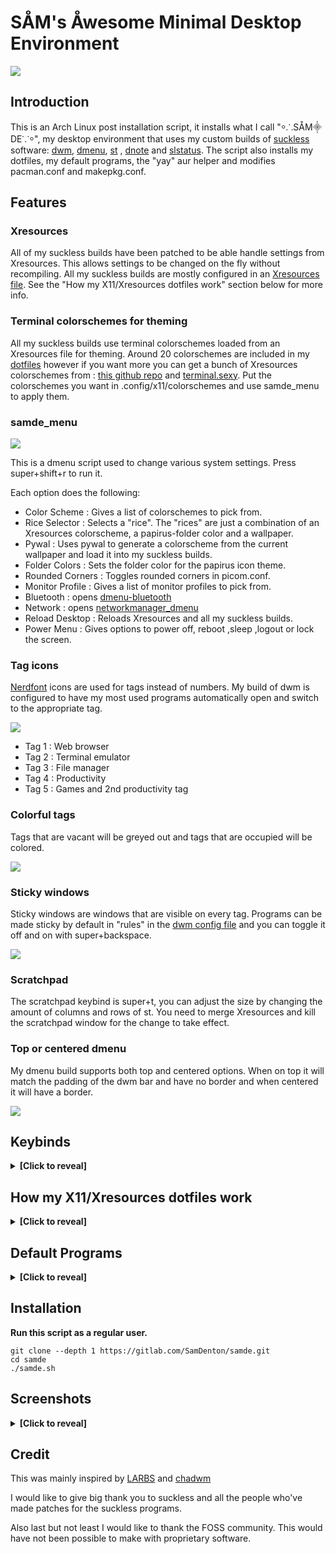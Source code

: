 # SÅM's Åwesome Minimal Desktop Environment
<img src="https://gitlab.com/SamDenton/screenshots/-/raw/master/luna.jpg">

## Introduction
This is an Arch Linux post installation script, it installs what I call "⸰⸫SÅM⸎DE⸪⸰", my desktop environment that uses my custom builds of [suckless](https://suckless.org/) software: [dwm](https://gitlab.com/SamDenton/dwm), [dmenu](https://gitlab.com/SamDenton/dmenu), [st](https://gitlab.com/SamDenton/st) , [dnote](https://gitlab.com/SamDenton/dnoted) and [slstatus](https://gitlab.com/SamDenton/slstatus). The script also installs my dotfiles, my default programs, the "yay" aur helper and modifies pacman.conf and makepkg.conf.

## Features

### Xresources
All of my suckless builds have been patched to be able handle settings from Xresources. This allows settings to be changed on the fly without recompiling. All my suckless builds are mostly configured in an [Xresources file](https://gitlab.com/SamDenton/dots/-/blob/master/.config/x11/profiles/1080p.Xresources). See the "How my X11/Xresources dotfiles work" section below for more info.

### Terminal colorschemes for theming
All my suckless builds use terminal colorschemes loaded from an Xresources file for theming. Around 20 colorschemes are included in my [dotfiles](https://gitlab.com/SamDenton/dots/-/tree/master/.config/x11/colorschemes) however if you want more you can get a bunch of Xresources colorschemes from : [this github repo](https://github.com/janoamaral/Xresources-themes) and [terminal.sexy](https://terminal.sexy). Put the colorschemes you want in .config/x11/colorschemes and use samde\_menu to apply them.

### samde\_menu

<img src="https://gitlab.com/SamDenton/screenshots/-/raw/master/menu.png">

This is a dmenu script used to change various system settings. Press super+shift+r to run it.

Each option does the following:

- Color Scheme : Gives a list of colorschemes to pick from.
- Rice Selector : Selects a "rice". The "rices" are just a combination of an Xresources colorscheme, a papirus-folder color and a wallpaper.
- Pywal : Uses pywal to generate a colorscheme from the current wallpaper and load it into my suckless builds. 
- Folder Colors : Sets the folder color for the papirus icon theme.
- Rounded Corners : Toggles rounded corners in picom.conf.
- Monitor Profile : Gives a list of monitor profiles to pick from.
- Bluetooth : opens [dmenu-bluetooth](https://github.com/Layerex/dmenu-bluetooth)
- Network : opens [networkmanager\_dmenu](https://github.com/firecat53/networkmanager-dmenu)
- Reload Desktop : Reloads Xresources and all my suckless builds.
- Power Menu : Gives options to power off, reboot ,sleep ,logout or lock the screen.

### Tag icons
[Nerdfont](https://www.nerdfonts.com/) icons are used for tags instead of numbers. My build of dwm is configured to have my most used programs automatically open and switch to the appropriate tag.

<img src="https://gitlab.com/SamDenton/screenshots/-/raw/master/bars/kasugano.png">

- Tag 1 : Web browser
- Tag 2 : Terminal emulator
- Tag 3 : File manager
- Tag 4 : Productivity
- Tag 5 : Games and 2nd productivity tag

### Colorful tags
Tags that are vacant will be greyed out and tags that are occupied will be colored.

<img src="https://gitlab.com/SamDenton/screenshots/-/raw/master/tags.gif">

### Sticky windows
Sticky windows are windows that are visible on every tag. Programs can be made sticky by default in "rules" in the [dwm config file](https://gitlab.com/SamDenton/dwm/-/blob/master/config.def.h) and you can toggle it off and on with super+backspace.

<img src="https://gitlab.com/SamDenton/screenshots/-/raw/master/sticky.gif">

### Scratchpad
The scratchpad keybind is super+t, you can adjust the size by changing the amount of columns and rows of st. You need to merge Xresources and kill the scratchpad window for the change to take effect.

### Top or centered dmenu
My dmenu build supports both top and centered options. When on top it will match the padding of the dwm bar and have no border and when centered it will have a border.

<img src="https://gitlab.com/SamDenton/screenshots/-/raw/master/dmenu.jpg">

## Keybinds

<details>
<summary><b>[Click to reveal]</b></summary>

Yes, these keybindings are pretty odd, the reason it's like that is for ergonomics and to seperate my window manager keybinds from my sxhkd keybinds. The top row of the keyboard is (mostly) used for launching programs and the home and bottom row is (mostly) used for window manager functions. 

### Window manager keybinds
| Keybind                      | Function                                      |
|------------------------------|-----------------------------------------------|
| `super + a,s,d,f,g`          |  switch tag                                   |
| `super + shift + a,s,d,f,g`  |  move to tag                                  |
| `super + ctrl + a,s,d,f,g`   |  toggle tag view                              |
| `super + q`                  |  exit program                                 |
| `super + t`                  |  scratchpad                                   |
| `super + b`                  |  toggle bar                                   |
| `super + z`                  |  toggle fullscreen                            |
| `super + space`              |  toggle floating window                       |
| `super + backspace`          |  toggle sticky window                         |
| `super + tab`                |  view previous tag                            |
| `super + j,k`                |  switch window focus                          |
| `super + h,l`                |  switch monitors                              |
| `super + shift + h,l`        |  move window to monitor                       |
| `super + arrow keys`         |  move floating window                         |
| `super + shift + arrow keys` |  move floating window to corner               |
| `super + alt + arrow keys`   |  adjust width or height of floating window    |
| `super + ctrl + up,down`     |  adjust width and height of floating window   |
| `super + n,period`           |  adjust window split (mfact)                  |
| `super + m,comma`            |  adjust number of master windows              |
| `super + ;`                  |  switch master window                         |
| `super + 1,2,3`              |  switch layouts (master,floating,monacle)     |
| `super + -,=`                |  adjust gaps                                  |
| `super + shift + =`          |  sets gaps to 0                               |
| `super + 0`                  |  view all tags                                |
| `super + shift + 0`          |  make window visible on all tags              |
| `super + F5`                 |  reload Xresources colors                     |

### Sxhkd keybinds
| Keybind                       | Function                 |
|-------------------------------|--------------------------|
| `super + enter`               | st                       |
| `super + shift + enter`       | st with tmux             |
| `super + w`                   | librewolf or brave       |
| `super + e`                   | thunar                   |
| `super + shift + e`           | lf                       |
| `super + r`                   | dmenu\_run               |
| `super + shift + r`           | samde\_menu              |
| `super + y`                   | virt-manager             |
| `super + u`                   | gimp                     |
| `super + Escape`              | power menu               |
| `super + shift + q`           | xkill                    |
| `super + control + q`         | reload dwm               |
| `super + delete`              | slock                    |
| `super + o`                   | dmenu\_open              |
| `super + p`                   | reload sxhkd             |
| `super + shift + t`           | show current track       |
| `super + c`                   | picom toggle             |
| `audio {mute,lower,raise}`    | adjust volume            |
| `shift + audio {lower,raise}` | adjust mpd volume        |
| `audio {prev,play,next}`      | mpc prev,toggle,next     |
| `shift + audio {prev,next}`   | mpc seek(rewind,foward)  |
| `brightness {down,up}`        | adjust brightness        |

</details>

## How my X11/Xresources dotfiles work

<details>
<summary><b>[Click to reveal]</b></summary>

The config files are in [.config/x11](https://gitlab.com/SamDenton/dots/-/blob/master/.config/x11/).

<img src="https://gitlab.com/SamDenton/screenshots/-/raw/master/x11.jpg">

### Monitor profiles
The "profiles" folder contains different xresources files that contain settings for appropriate font sizes and pixel dimensions for various monitor resolutions. A profile is selected by symlinking the chosen profile to the x11 directory and calling the symlink "xresources", samde\_menu automates this process.

### Colorschemes
The "colorschemes" folder contains colorschemes in the Xresources format. The same process used for "profiles" is used but the symlink is called "xcolors".

### Wall
"wall" is a symlink for the selected wallpaper. I use it to set my wallpaper in my xinitrc and use it for pywal.
</details>

## Default Programs

<details>
<summary><b>[Click to reveal]</b></summary>

### My builds of suckless software 
- Window manager: [dwm](https://gitlab.com/SamDenton/dwm)
- Terminal emulator : [st](https://gitlab.com/SamDenton/st)
- Launcher/menu program : [dmenu](https://gitlab.com/SamDenton/dmenu)
- Status monitor: [slstatus](https://gitlab.com/SamDenton/slstatus)
- Notification utility : [dnote](https://gitlab.com/SamDenton/dnote)

### Other programs
- Hotkey daemon : sxhkd
- Shell: zsh
- Prompt: starship
- Editor: neovim
- Compositor: picom
- TUI file manager: lf
- GUI file manager: thunar
- Image viewer : nsxiv
- Video player : mpv
- Music player : ncmpcpp (with mpd+mpc)
- Wallpaper program: xwallpaper
- Screen locker : slock

</details>

## Installation
**Run this script as a regular user.**
```
git clone --depth 1 https://gitlab.com/SamDenton/samde.git
cd samde
./samde.sh
```
## Screenshots

<details>
<summary><b>[Click to reveal]</b></summary>

### Rices
- Luna

<img src="https://gitlab.com/SamDenton/screenshots/-/raw/master/luna.jpg">

- Rose

**More rices and screenshots on the way**

</details>

## Credit
This was mainly inspired by [LARBS](https://larbs.xyz/) and [chadwm](https://github.com/siduck/chadwm)

I would like to give big thank you to suckless and all the people who've made patches for the suckless programs.

Also last but not least I would like to thank the FOSS community. This would have not been possible to make with proprietary software.
